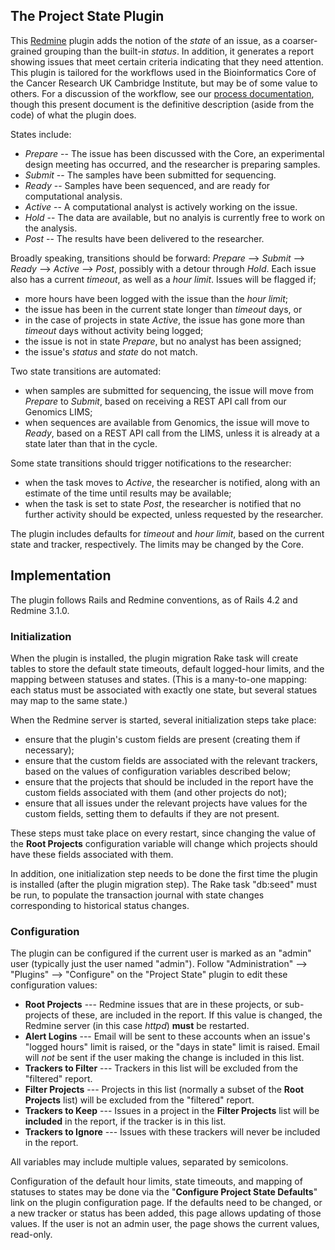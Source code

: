 ## The Project State Plugin

This [Redmine](http://www.redmine.org/) plugin adds the notion of the
*state* of an issue, as a coarser-grained grouping than the built-in
*status*.  In addition, it generates a report showing issues that meet
certain criteria indicating that they need attention.  This plugin is
tailored for the workflows used in the  Bioinformatics Core of the
Cancer Research UK Cambridge Institute, but may be of some value to others.
For a discussion of the workflow, see our
[process documentation](https://github.com/crukci-bioinformatics/process_docs/blob/master/proposal/process_proposal.md),
though this present document is the definitive description (aside from the
code) of what the plugin does.

States include:

* *Prepare* -- The issue has been discussed with the Core, an experimental
             design meeting has occurred, and the researcher is preparing
             samples.
* *Submit* -- The samples have been submitted for sequencing.
* *Ready* -- Samples have been sequenced, and are ready for computational
           analysis.
* *Active* -- A computational analyst is actively working on the issue.
* *Hold* -- The data are available, but no analyis is currently free to work
          on the analysis.
* *Post* -- The results have been delivered to the researcher.

Broadly speaking, transitions should be forward:
*Prepare* --> *Submit* --> *Ready* --> *Active* --> *Post*, possibly with a
detour through *Hold*.  Each issue also has a current *timeout*, as well as
a *hour limit*.  Issues will be flagged if;

* more hours have been logged with the issue than the *hour limit*;
* the issue has been in the current state longer than *timeout* days, or
* in the case of projects in state *Active*, the issue has gone more than
  *timeout* days without activity being logged;
* the issue is not in state *Prepare*, but no analyst has been assigned;
* the issue's *status* and *state* do not match.

Two state transitions are automated:

* when samples are submitted for sequencing, the issue will move from
  *Prepare* to *Submit*, based on receiving a REST API call from our Genomics
  LIMS;
* when sequences are available from Genomics, the issue will move to *Ready*,
  based on a REST API call from the LIMS,
  unless it is already at a state later than that in the cycle.

Some state transitions should trigger notifications to the researcher:

* when the task moves to *Active*, the researcher is notified, along with an
  estimate of the time until results may be available;
* when the task is set to state *Post*, the researcher is notified that no
  further activity should be expected, unless requested by the researcher.

The plugin includes defaults for *timeout* and *hour limit*, based on the
current state and tracker, respectively.  The limits may be changed by
the Core.

## Implementation

The plugin follows Rails and Redmine conventions, as of Rails 4.2 and
Redmine 3.1.0.

### Initialization

When the plugin is installed, the plugin migration Rake task will create
tables to store the default state timeouts, default logged-hour limits,
and the mapping between statuses and states.  (This is a many-to-one mapping:
each status must be associated with exactly one state, but several statues may
map to the same state.)

When the Redmine server is started, several initialization steps take place:

* ensure that the plugin's custom fields are present (creating them
  if necessary);
* ensure that the custom fields are associated with the relevant trackers,
  based on the values of configuration variables described below;
* ensure that the projects that should be included in the report have the
  custom fields associated with them (and other projects do not);
* ensure that all issues under the relevant projects have values for the
  custom fields, setting them to defaults if they are not present.

These steps must take place on every restart, since changing the value of
the **Root Projects** configuration variable will change which projects
should have these fields associated with them.

In addition, one initialization step needs to be done the first time the
plugin is installed (after the plugin migration step).  The Rake task
"db:seed" must be run, to populate the transaction journal with state
changes corresponding to historical status changes.

### Configuration

The plugin can be configured if the current user is marked as an "admin"
user (typically just the user named "admin").  Follow "Administration" --> 
"Plugins" --> "Configure" on the "Project State" plugin to edit these
configuration values:

* **Root Projects** --- Redmine issues that are in these projects, or
sub-projects of these, are included in the report.  If this value is changed,
the Redmine server (in this case *httpd*) **must** be restarted.
* **Alert Logins** --- Email will be sent to these accounts when an issue's
"logged hours" limit is raised, or the "days in state" limit is raised.  Email
will *not* be sent if the user making the change is included in this list.
* **Trackers to Filter** --- Trackers in this list will be excluded from the
"filtered" report.
* **Filter Projects** --- Projects in this list (normally a subset of the
**Root Projects** list) will be excluded from the "filtered" report.
* **Trackers to Keep** --- Issues in a project in the **Filter Projects** list
will be **included** in the report, if the tracker is in this list.
* **Trackers to Ignore** --- Issues with these trackers will never be included
in the report.

All variables may include multiple values, separated by semicolons.

Configuration of the default hour limits, state timeouts, and mapping of
statuses to states may be done via the "**Configure Project State Defaults**"
link on the plugin configuration page.  If the defaults need to be changed,
or a new tracker or status has been
added, this page allows updating of those values.  If the user is not an
admin user, the page shows the current values, read-only.

